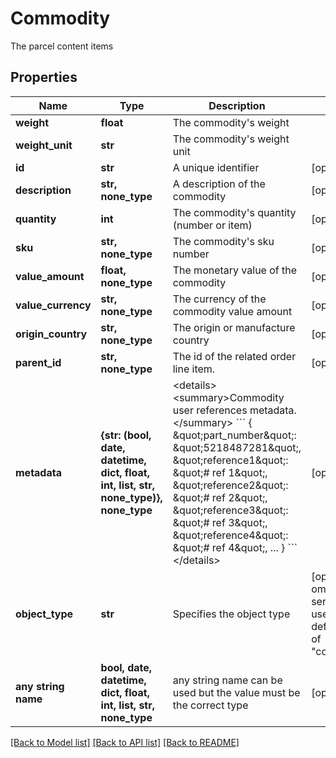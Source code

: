 # Commodity

The parcel content items

## Properties
Name | Type | Description | Notes
------------ | ------------- | ------------- | -------------
**weight** | **float** | The commodity&#39;s weight | 
**weight_unit** | **str** | The commodity&#39;s weight unit | 
**id** | **str** | A unique identifier | [optional] 
**description** | **str, none_type** | A description of the commodity | [optional] 
**quantity** | **int** | The commodity&#39;s quantity (number or item) | [optional] 
**sku** | **str, none_type** | The commodity&#39;s sku number | [optional] 
**value_amount** | **float, none_type** | The monetary value of the commodity | [optional] 
**value_currency** | **str, none_type** | The currency of the commodity value amount | [optional] 
**origin_country** | **str, none_type** | The origin or manufacture country | [optional] 
**parent_id** | **str, none_type** | The id of the related order line item. | [optional] 
**metadata** | **{str: (bool, date, datetime, dict, float, int, list, str, none_type)}, none_type** |  &lt;details&gt; &lt;summary&gt;Commodity user references metadata.&lt;/summary&gt;  &#x60;&#x60;&#x60; {     \&quot;part_number\&quot;: \&quot;5218487281\&quot;,     \&quot;reference1\&quot;: \&quot;# ref 1\&quot;,     \&quot;reference2\&quot;: \&quot;# ref 2\&quot;,     \&quot;reference3\&quot;: \&quot;# ref 3\&quot;,     \&quot;reference4\&quot;: \&quot;# ref 4\&quot;,     ... } &#x60;&#x60;&#x60; &lt;/details&gt;  | [optional] 
**object_type** | **str** | Specifies the object type | [optional]  if omitted the server will use the default value of "commodity"
**any string name** | **bool, date, datetime, dict, float, int, list, str, none_type** | any string name can be used but the value must be the correct type | [optional]

[[Back to Model list]](../README.md#documentation-for-models) [[Back to API list]](../README.md#documentation-for-api-endpoints) [[Back to README]](../README.md)


